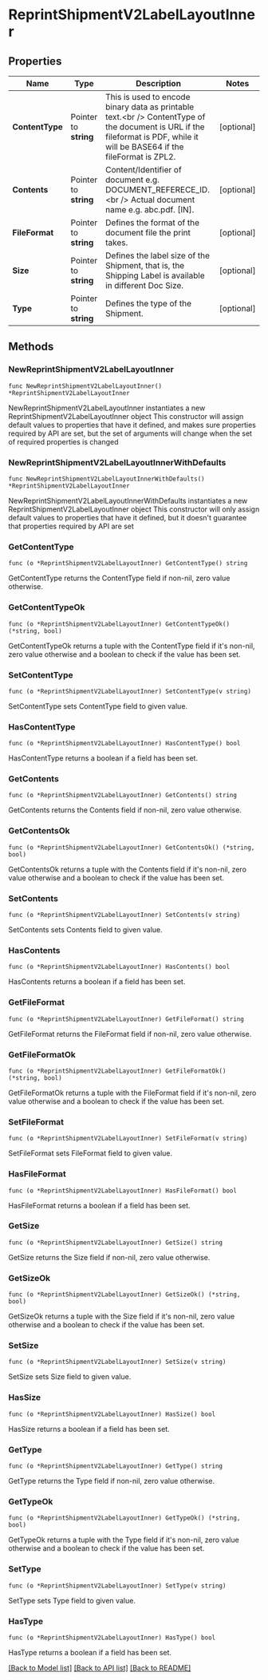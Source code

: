 # ReprintShipmentV2LabelLayoutInner

## Properties

Name | Type | Description | Notes
------------ | ------------- | ------------- | -------------
**ContentType** | Pointer to **string** | This is used to encode binary data as printable text.&lt;br /&gt; ContentType of the document is URL if the fileformat is PDF, while it will be BASE64 if the fileFormat is ZPL2. | [optional] 
**Contents** | Pointer to **string** | Content/Identifier of document e.g. DOCUMENT_REFERECE_ID.&lt;br /&gt; Actual document name e.g. abc.pdf. [IN]. | [optional] 
**FileFormat** | Pointer to **string** | Defines the format of the document file the print takes. | [optional] 
**Size** | Pointer to **string** | Defines the label size of the Shipment, that is, the Shipping Label is available in different Doc Size. | [optional] 
**Type** | Pointer to **string** | Defines the type of the Shipment. | [optional] 

## Methods

### NewReprintShipmentV2LabelLayoutInner

`func NewReprintShipmentV2LabelLayoutInner() *ReprintShipmentV2LabelLayoutInner`

NewReprintShipmentV2LabelLayoutInner instantiates a new ReprintShipmentV2LabelLayoutInner object
This constructor will assign default values to properties that have it defined,
and makes sure properties required by API are set, but the set of arguments
will change when the set of required properties is changed

### NewReprintShipmentV2LabelLayoutInnerWithDefaults

`func NewReprintShipmentV2LabelLayoutInnerWithDefaults() *ReprintShipmentV2LabelLayoutInner`

NewReprintShipmentV2LabelLayoutInnerWithDefaults instantiates a new ReprintShipmentV2LabelLayoutInner object
This constructor will only assign default values to properties that have it defined,
but it doesn't guarantee that properties required by API are set

### GetContentType

`func (o *ReprintShipmentV2LabelLayoutInner) GetContentType() string`

GetContentType returns the ContentType field if non-nil, zero value otherwise.

### GetContentTypeOk

`func (o *ReprintShipmentV2LabelLayoutInner) GetContentTypeOk() (*string, bool)`

GetContentTypeOk returns a tuple with the ContentType field if it's non-nil, zero value otherwise
and a boolean to check if the value has been set.

### SetContentType

`func (o *ReprintShipmentV2LabelLayoutInner) SetContentType(v string)`

SetContentType sets ContentType field to given value.

### HasContentType

`func (o *ReprintShipmentV2LabelLayoutInner) HasContentType() bool`

HasContentType returns a boolean if a field has been set.

### GetContents

`func (o *ReprintShipmentV2LabelLayoutInner) GetContents() string`

GetContents returns the Contents field if non-nil, zero value otherwise.

### GetContentsOk

`func (o *ReprintShipmentV2LabelLayoutInner) GetContentsOk() (*string, bool)`

GetContentsOk returns a tuple with the Contents field if it's non-nil, zero value otherwise
and a boolean to check if the value has been set.

### SetContents

`func (o *ReprintShipmentV2LabelLayoutInner) SetContents(v string)`

SetContents sets Contents field to given value.

### HasContents

`func (o *ReprintShipmentV2LabelLayoutInner) HasContents() bool`

HasContents returns a boolean if a field has been set.

### GetFileFormat

`func (o *ReprintShipmentV2LabelLayoutInner) GetFileFormat() string`

GetFileFormat returns the FileFormat field if non-nil, zero value otherwise.

### GetFileFormatOk

`func (o *ReprintShipmentV2LabelLayoutInner) GetFileFormatOk() (*string, bool)`

GetFileFormatOk returns a tuple with the FileFormat field if it's non-nil, zero value otherwise
and a boolean to check if the value has been set.

### SetFileFormat

`func (o *ReprintShipmentV2LabelLayoutInner) SetFileFormat(v string)`

SetFileFormat sets FileFormat field to given value.

### HasFileFormat

`func (o *ReprintShipmentV2LabelLayoutInner) HasFileFormat() bool`

HasFileFormat returns a boolean if a field has been set.

### GetSize

`func (o *ReprintShipmentV2LabelLayoutInner) GetSize() string`

GetSize returns the Size field if non-nil, zero value otherwise.

### GetSizeOk

`func (o *ReprintShipmentV2LabelLayoutInner) GetSizeOk() (*string, bool)`

GetSizeOk returns a tuple with the Size field if it's non-nil, zero value otherwise
and a boolean to check if the value has been set.

### SetSize

`func (o *ReprintShipmentV2LabelLayoutInner) SetSize(v string)`

SetSize sets Size field to given value.

### HasSize

`func (o *ReprintShipmentV2LabelLayoutInner) HasSize() bool`

HasSize returns a boolean if a field has been set.

### GetType

`func (o *ReprintShipmentV2LabelLayoutInner) GetType() string`

GetType returns the Type field if non-nil, zero value otherwise.

### GetTypeOk

`func (o *ReprintShipmentV2LabelLayoutInner) GetTypeOk() (*string, bool)`

GetTypeOk returns a tuple with the Type field if it's non-nil, zero value otherwise
and a boolean to check if the value has been set.

### SetType

`func (o *ReprintShipmentV2LabelLayoutInner) SetType(v string)`

SetType sets Type field to given value.

### HasType

`func (o *ReprintShipmentV2LabelLayoutInner) HasType() bool`

HasType returns a boolean if a field has been set.


[[Back to Model list]](../README.md#documentation-for-models) [[Back to API list]](../README.md#documentation-for-api-endpoints) [[Back to README]](../README.md)


